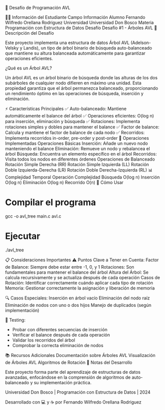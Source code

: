 🌳 Desafío de Programación AVL

👨‍🎓 Información del Estudiante
Campo	Información
Alumno	Fernando Wilfredo Orellana Rodriguez
Universidad	Universidad Don Bosco
Materia	Programación con Estructura de Datos
Desafío	Desafío #1 - Árboles AVL
🎯 Descripción del Desafío

Este proyecto implementa una estructura de datos Árbol AVL (Adelson-Velsky y Landis), un tipo de árbol binario de búsqueda auto-balanceado que mantiene su altura balanceada automáticamente para garantizar operaciones eficientes.

¿Qué es un Árbol AVL?

Un árbol AVL es un árbol binario de búsqueda donde las alturas de los dos subárboles de cualquier nodo difieren en máximo una unidad. Esta propiedad garantiza que el árbol permanezca balanceado, proporcionando un rendimiento óptimo en las operaciones de búsqueda, inserción y eliminación.

⚡ Características Principales
✅ Auto-balanceado: Mantiene automáticamente el balance del árbol
✅ Operaciones eficientes: O(log n) para inserción, eliminación y búsqueda
✅ Rotaciones: Implementa rotaciones simples y dobles para mantener el balance
✅ Factor de balance: Calcula y mantiene el factor de balance de cada nodo
✅ Recorridos: Implementa recorridos in-order, pre-order y post-order
🔧 Operaciones Implementadas
Operaciones Básicas
Inserción: Añade un nuevo nodo manteniendo el balance
Eliminación: Remueve un nodo y rebalancea el árbol
Búsqueda: Encuentra un elemento específico en el árbol
Recorridos: Visita todos los nodos en diferentes órdenes
Operaciones de Balanceado
Rotación Simple Derecha (RR)
Rotación Simple Izquierda (LL)
Rotación Doble Izquierda-Derecha (LR)
Rotación Doble Derecha-Izquierda (RL)
📊 Complejidad Temporal
Operación	Complejidad
Búsqueda	O(log n)
Inserción	O(log n)
Eliminación	O(log n)
Recorrido	O(n)
🚀 Cómo Usar
# Compilar el programa
gcc -o avl_tree main.c avl.c

# Ejecutar
./avl_tree

📋 Consideraciones Importantes
⚠️ Puntos Clave a Tener en Cuenta:
Factor de Balance: Siempre debe estar entre -1, 0, y 1
Rotaciones: Son fundamentales para mantener el balance del árbol
Altura del Árbol: Se calcula recursivamente y se actualiza después de cada operación
Casos de Rotación: Identificar correctamente cuándo aplicar cada tipo de rotación
Memoria: Gestionar correctamente la asignación y liberación de memoria

🔍 Casos Especiales:
Inserción en árbol vacío
Eliminación del nodo raíz
Eliminación de nodos con uno o dos hijos
Manejo de duplicados (según implementación)

🧪 Testing:
- Probar con diferentes secuencias de inserción
- Verificar el balance después de cada operación
- Validar los recorridos del árbol
- Comprobar la correcta eliminación de nodos

📚 Recursos Adicionales
Documentación sobre Árboles AVL
Visualización de Árboles AVL
Algoritmos de Rotación
📝 Notas del Desarrollo

Este proyecto forma parte del aprendizaje de estructuras de datos avanzadas, enfocándose en la comprensión de algoritmos de auto-balanceado y su implementación práctica.

Universidad Don Bosco | Programación con Estructura de Datos | 2024

Desarrollado con 💻 y ☕ por Fernando Wilfredo Orellana Rodriguez
